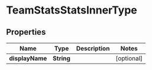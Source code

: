 

# TeamStatsStatsInnerType


## Properties

| Name | Type | Description | Notes |
|------------ | ------------- | ------------- | -------------|
|**displayName** | **String** |  |  [optional] |



